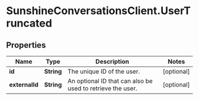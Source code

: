 # SunshineConversationsClient.UserTruncated

## Properties

Name | Type | Description | Notes
------------ | ------------- | ------------- | -------------
**id** | **String** | The unique ID of the user. | [optional] 
**externalId** | **String** | An optional ID that can also be used to retrieve the user.  | [optional] 


